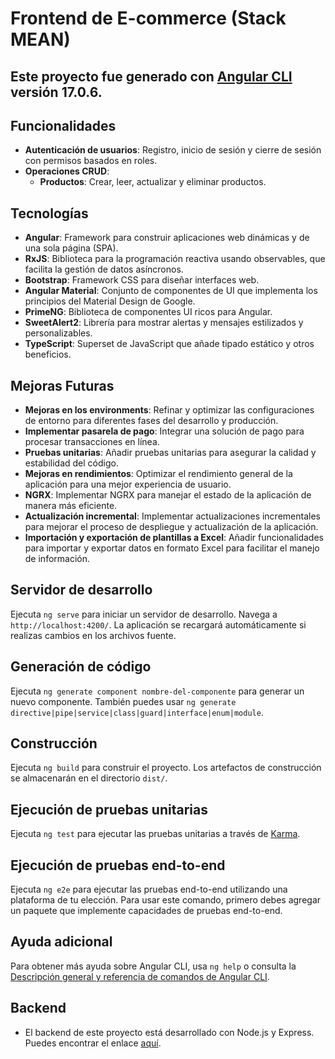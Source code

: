 # Frontend de E-commerce (Stack MEAN)

## Este proyecto fue generado con [Angular CLI](https://github.com/angular/angular-cli) versión 17.0.6.

## Funcionalidades
- **Autenticación de usuarios**: Registro, inicio de sesión y cierre de sesión con permisos basados en roles.
- **Operaciones CRUD**:
  - **Productos**: Crear, leer, actualizar y eliminar productos.

## Tecnologías
- **Angular**: Framework para construir aplicaciones web dinámicas y de una sola página (SPA).
- **RxJS**: Biblioteca para la programación reactiva usando observables, que facilita la gestión de datos asíncronos.
- **Bootstrap**: Framework CSS para diseñar interfaces web.
- **Angular Material**: Conjunto de componentes de UI que implementa los principios del Material Design de Google.
- **PrimeNG**: Biblioteca de componentes UI ricos para Angular.
- **SweetAlert2**: Librería para mostrar alertas y mensajes estilizados y personalizables.
- **TypeScript**: Superset de JavaScript que añade tipado estático y otros beneficios.

## Mejoras Futuras
- **Mejoras en los environments**: Refinar y optimizar las configuraciones de entorno para diferentes fases del desarrollo y producción.
- **Implementar pasarela de pago**: Integrar una solución de pago para procesar transacciones en línea.
- **Pruebas unitarias**: Añadir pruebas unitarias para asegurar la calidad y estabilidad del código.
- **Mejoras en rendimientos**: Optimizar el rendimiento general de la aplicación para una mejor experiencia de usuario.
- **NGRX**: Implementar NGRX para manejar el estado de la aplicación de manera más eficiente.
- **Actualización incremental**: Implementar actualizaciones incrementales para mejorar el proceso de despliegue y actualización de la aplicación.
- **Importación y exportación de plantillas a Excel**: Añadir funcionalidades para importar y exportar datos en formato Excel para facilitar el manejo de información.

## Servidor de desarrollo

Ejecuta `ng serve` para iniciar un servidor de desarrollo. Navega a `http://localhost:4200/`. La aplicación se recargará automáticamente si realizas cambios en los archivos fuente.

## Generación de código

Ejecuta `ng generate component nombre-del-componente` para generar un nuevo componente. También puedes usar `ng generate directive|pipe|service|class|guard|interface|enum|module`.

## Construcción

Ejecuta `ng build` para construir el proyecto. Los artefactos de construcción se almacenarán en el directorio `dist/`.

## Ejecución de pruebas unitarias

Ejecuta `ng test` para ejecutar las pruebas unitarias a través de [Karma](https://karma-runner.github.io).

## Ejecución de pruebas end-to-end

Ejecuta `ng e2e` para ejecutar las pruebas end-to-end utilizando una plataforma de tu elección. Para usar este comando, primero debes agregar un paquete que implemente capacidades de pruebas end-to-end.

## Ayuda adicional

Para obtener más ayuda sobre Angular CLI, usa `ng help` o consulta la [Descripción general y referencia de comandos de Angular CLI](https://angular.io/cli).

## Backend
- El backend de este proyecto está desarrollado con Node.js y Express. Puedes encontrar el enlace [aquí](https://github.com/FernandezFederico/ecommerce-frontend_angular).

